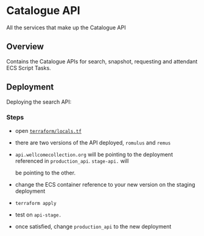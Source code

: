# Catalogue API

All the services that make up the Catalogue API

## Overview

Contains the Catalogue APIs for search, snapshot, requesting and attendant ECS Script Tasks.

## Deployment

Deploying the search API:

### Steps

* open [`terraform/locals.tf`](https://github.com/wellcomecollection/catalogue/tree/864b998aae9ed3fe40515edfef061c7c7371f721/api/terraform/locals.tf)
* there are two versions of the API deployed, `romulus` and `remus`
* `api.wellcomecollection.org` will be pointing to the deployment referenced in `production_api`. `stage-api.` will

  be pointing to the other.

* change the ECS container reference to your new version on the staging deployment
* `terraform apply`
* test on `api-stage.`
* once satisfied, change `production_api` to the new deployment

